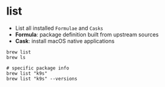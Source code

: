 # list

- List all installed `Formulae` and `Casks`
- **Formula**: package definition built from upstream sources
- **Cask**: install macOS native applications

```shell
brew list
brew ls

# specific package info
brew list "k9s"
brew list "k9s" --versions
```
